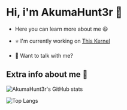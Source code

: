 # Hi, i'm AkumaHunt3r 👋
- Here you can learn more about me 😃

- ⭐ I'm currently working on [This Kernel](https://github.com/AkumaHunt3r/android_kernel_motorola_msm8953)

- 💬 Want to talk with me?
[<img src="https://www.vectorlogo.zone/util/preview.html?image=/logos/telegram/telegram-tile.svg" width="16">](t.me/AkumaHunt3r)

## Extra info about me 🧠

![AkumaHunt3r's GitHub stats](https://github-readme-stats.vercel.app/api?username=AkumaHunt3r&show_icons=true&theme=tokyonight)

![Top Langs](https://github-readme-stats.vercel.app/api/top-langs/?username=AkumaHunt3r&layout=compact)
